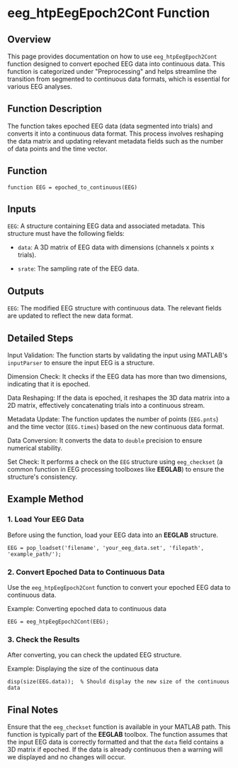 # eeg_htpEegEpoch2Cont Function

## Overview
This page provides documentation on how to use `eeg_htpEegEpoch2Cont` function designed to convert epoched EEG data into continuous data. This function is categorized under "Preprocessing" and helps streamline the transition from segmented to continuous data formats, which is essential for various EEG analyses.

## Function Description
The function takes epoched EEG data (data segmented into trials) and converts it into a continuous data format. This process involves reshaping the data matrix and updating relevant metadata fields such as the number of data points and the time vector.

## Function
```
function EEG = epoched_to_continuous(EEG)
```
## Inputs
`EEG`: A structure containing EEG data and associated metadata. This structure must have the following fields:

- `data`: A 3D matrix of EEG data with dimensions (channels x points x trials).
    
- `srate`: The sampling rate of the EEG data.

## Outputs
`EEG`: The modified EEG structure with continuous data. The relevant fields are updated to reflect the new data format.

## Detailed Steps
Input Validation: The function starts by validating the input using MATLAB's `inputParser` to ensure the input EEG is a structure.

Dimension Check: It checks if the EEG data has more than two dimensions, indicating that it is epoched.

Data Reshaping: If the data is epoched, it reshapes the 3D data matrix into a 2D matrix, effectively concatenating trials into a continuous stream.

Metadata Update: The function updates the number of points (`EEG.pnts`) and the time vector (`EEG.times`) based on the new continuous data format.

Data Conversion: It converts the data to `double` precision to ensure numerical stability.

Set Check: It performs a check on the `EEG` structure using `eeg_checkset` (a common function in EEG processing toolboxes like **EEGLAB**) to ensure the structure's consistency.

## Example Method

### 1. Load Your EEG Data
Before using the function, load your EEG data into an **EEGLAB** structure.

```
EEG = pop_loadset('filename', 'your_eeg_data.set', 'filepath', 'example_path/');
```
### 2. Convert Epoched Data to Continuous Data
Use the `eeg_htpEegEpoch2Cont` function to convert your epoched EEG data to continuous data.

Example: Converting epoched data to continuous data

```
EEG = eeg_htpEegEpoch2Cont(EEG);
```

### 3. Check the Results
After converting, you can check the updated EEG structure.

Example: Displaying the size of the continuous data

```
disp(size(EEG.data));  % Should display the new size of the continuous data
```

## Final Notes
Ensure that the `eeg_checkset` function is available in your MATLAB path. This function is typically part of the **EEGLAB** toolbox. The function assumes that the input EEG data is correctly formatted and that the `data` field contains a 3D matrix if epoched. If the data is already continuous then a warning will we displayed and no changes will occur.
